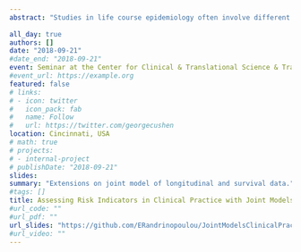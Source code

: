```yaml
---
abstract: "Studies in life course epidemiology often involve different types of outcomes and exposures being collected on individuals, who are followed over time. The data include longitudinally measured responses (e.g., biomarkers), and the time until an event of interest occurs (e.g., death, intervention). In many epidemiologic studies, these outcomes are separately analysed, although it may be of public health interest to study their association while including key exposures. To that end, it is desirable to employ methods that examine the associations of exposures with longitudinal measurement outcomes simultaneously. This method is referred in the statistical literature as joint modelling of longitudinal and survival data. The idea behind joint modelling of longitudinal and survival data is usually to couple linear mixed effects models for longitudinal measurement outcomes and Cox models for censored survival outcomes. Recent extensions of these models motivated by real-life applications, including shrinkage approaches, time-varying effects and latent classes, will be presented.  Furthermore, subject-specific dynamic risk predictions based on the joint modelling framework will be illustrated."
 
all_day: true
authors: []
date: "2018-09-21"
#date_end: "2018-09-21"
event: Seminar at the Center for Clinical & Translational Science & Training
#event_url: https://example.org
featured: false
# links:
# - icon: twitter
#   icon_pack: fab
#   name: Follow
#   url: https://twitter.com/georgecushen
location: Cincinnati, USA
# math: true
# projects:
# - internal-project
# publishDate: "2018-09-21"
slides: 
summary: "Extensions on joint model of longitudinal and survival data." 
#tags: []
title: Assessing Risk Indicators in Clinical Practice with Joint Models of Longitudinal and Time-to-Event Data
#url_code: ""
#url_pdf: ""
url_slides: "https://github.com/ERandrinopoulou/JointModelsClinicalPractice_CincinnatiPresentation/blob/master/PresentationJM.pdf"
#url_video: ""
---
```

